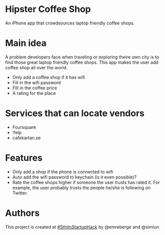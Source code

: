 Hipster Coffee Shop
===================

An iPhone app that crowdsources laptop friendly coffee shops.

Main idea
=========
A problem developers face when traveling or exploring theire own city is to find those great laptop friendly coffee shops. This app makes the user add coffee shop all over the world.
* Only add a coffee shop if it has wifi
* Fill in the wifi password
* FIll in the coffee price
* A rating for the place

Services that can locate vendors
================================
* Foursquare
* Yelp
* cafekartan.se

Features
========
* Only add a shop if the phone is connected to wifi
* Auto add the wifi password to keychain (is it even possible)?
* Rate the coffee shops higher if someone the user trusts has rated it. For example, the user probably trusts the people he/she is following on Twitter.

Authors
=======
This project is created at [#SthlmStartupHack](http://startuplocation.com/hack) by @emreberge and @simlun
